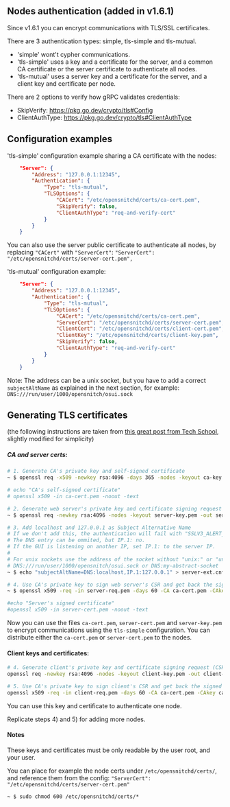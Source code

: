 ## Nodes authentication (added in v1.6.1)

Since v1.6.1 you can encrypt communications with TLS/SSL certificates.

There are 3 authentication types: simple, tls-simple and tls-mutual.

 - 'simple' wont't cypher communications.
 - 'tls-simple' uses a key and a certificate for the server, and a
   common CA certificate or the server certificate to authenticate all
   nodes.
 - 'tls-mutual' uses a server key and a certificate for the server, and a
   client key and certificate per node.

There are 2 options to verify how gRPC validates credentials:
 - SkipVerify: https://pkg.go.dev/crypto/tls#Config
 - ClientAuthType: https://pkg.go.dev/crypto/tls#ClientAuthType


## Configuration examples

'tls-simple' configuration example sharing a CA certificate with the nodes:
```json
    "Server": {
        "Address": "127.0.0.1:12345",
        "Authentication": {
            "Type": "tls-mutual",
            "TLSOptions": {
                "CACert": "/etc/opensnitchd/certs/ca-cert.pem",
                "SkipVerify": false,
                "ClientAuthType": "req-and-verify-cert"
            }
        }
    }
```

You can also use the server public certificate to authenticate all nodes, by replacing `"CACert"` with `"ServerCert"`:
    `"ServerCert": "/etc/opensnitchd/certs/server-cert.pem",`
 
'tls-mutual' configuration example:
```json
    "Server": {
        "Address": "127.0.0.1:12345",
        "Authentication": {
            "Type": "tls-mutual",
            "TLSOptions": {
                "CACert": "/etc/opensnitchd/certs/ca-cert.pem",
                "ServerCert": "/etc/opensnitchd/certs/server-cert.pem",
                "ClientCert": "/etc/opensnitchd/certs/client-cert.pem",
                "ClientKey": "/etc/opensnitchd/certs/client-key.pem",
                "SkipVerify": false,
                "ClientAuthType": "req-and-verify-cert"
            }
        }
    }
 ```

Note: The address can be a unix socket, but you have to add a correct `subjectAltName` as explained in the next section, for example: `DNS:///run/user/1000/opensnitch/osui.sock`

## Generating TLS certificates
(the following instructions are taken from [this great post from Tech School](https://dev.to/techschoolguru/how-to-secure-grpc-connection-with-ssl-tls-in-go-4ph), slightly modified for simplicity)

##### CA and server certs:
```bash
# 1. Generate CA's private key and self-signed certificate
~ $ openssl req -x509 -newkey rsa:4096 -days 365 -nodes -keyout ca-key.pem -out ca-cert.pem  -subj "/CN=localhost"

# echo "CA's self-signed certificate"
# openssl x509 -in ca-cert.pem -noout -text

# 2. Generate web server's private key and certificate signing request (CSR)
~ $ openssl req -newkey rsa:4096 -nodes -keyout server-key.pem -out server-req.pem  -subj "/CN=localhost"

# 3. Add localhost and 127.0.0.1 as Subject Alternative Name
# If we don't add this, the authentication will fail with "SSLV3_ALERT_BAD_CERTIFICATE".
# The DNS entry can be ommited, but IP.1: no.
# If the GUI is listening on another IP, set IP.1: to the server IP.
#
# For unix sockets use the address of the socket without "unix:" or "unix-abstract:":
# DNS:///run/user/1000/opensnitch/osui.sock or DNS:my-abstract-socket
~ $ echo "subjectAltName=DNS:localhost,IP.1:127.0.0.1" > server-ext.cnf

# 4. Use CA's private key to sign web server's CSR and get back the signed certificate
~ $ openssl x509 -req -in server-req.pem -days 60 -CA ca-cert.pem -CAkey ca-key.pem -CAcreateserial -out server-cert.pem -extfile server-ext.cnf

#echo "Server's signed certificate"
#openssl x509 -in server-cert.pem -noout -text
```

Now you can use the files `ca-cert.pem`, `server-cert.pem` and `server-key.pem` to encrypt communications using the `tls-simple` configuration.
You can distribute either the `ca-cert.pem` or `server-cert.pem` to the nodes.

#### Client keys and certificates:
```bash
# 4. Generate client's private key and certificate signing request (CSR)
openssl req -newkey rsa:4096 -nodes -keyout client-key.pem -out client-req.pem -subj "/CN=client1"

# 5. Use CA's private key to sign client's CSR and get back the signed certificate
openssl x509 -req -in client-req.pem -days 60 -CA ca-cert.pem -CAkey ca-key.pem -CAcreateserial -out client-cert.pem
```

You can use this key and certificate to authenticate one node.

Replicate steps 4) and 5) for adding more nodes.

#### Notes

These keys and certificates must be only readable by the user root, and your user.

You can place for example the node certs under `/etc/opensnitchd/certs/`, and reference them from the config:
  `"ServerCert": "/etc/opensnitchd/certs/server-cert.pem"`

`~ $ sudo chmod 600 /etc/opensnitchd/certs/*`

